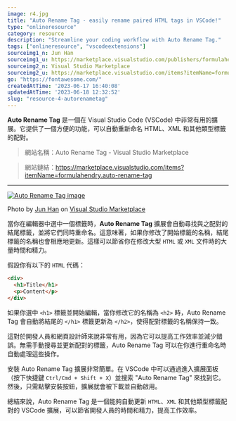 ```yaml
---
image: r4.jpg
title: "Auto Rename Tag - easily rename paired HTML tags in VSCode!"
type: "onlineresource"
category: resource
description: "Streamline your coding workflow with Auto Rename Tag."
tags: ["onlineresource", "vscodeextensions"]
sourceimg1_n: Jun Han
sourceimg1_u: https://marketplace.visualstudio.com/publishers/formulahendry
sourceimg2_n: Visual Studio Marketplace
sourceimg2_u: https://marketplace.visualstudio.com/items?itemName=formulahendry.auto-rename-tag
go: "https://fontawesome.com/"
createdAtTime: '2023-06-17 16:40:08'
updatedAtTime: '2023-06-18 12:32:52'
slug: "resource-4-autorenametag"
---
```

**Auto Rename Tag** 是一個在 Visual Studio Code (VSCode) 中非常有用的擴展。它提供了一個方便的功能，可以自動重新命名 HTML、XML 和其他類型標籤的配對。

> 網站名稱：Auto Rename Tag - Visual Studio Marketplace

> 網站鏈結：https://marketplace.visualstudio.com/items?itemName=formulahendry.auto-rename-tag

---

<a href="/blog/r4-1.gif" target="_blank">

![Auto Rename Tag image](/blog/r4-1.gif "Auto Rename Tag")

</a>
<p class="img-origin mt-1 mb-3 text-center px-5">
    Photo by 
    <a href="https://marketplace.visualstudio.com/publishers/formulahendry" target="_blank" class="ud">Jun Han</a>
    on 
    <a href="https://marketplace.visualstudio.com/items?itemName=formulahendry.auto-rename-tag" target="_blank" class="ud">Visual Studio Marketplace</a>
</p>


當你在編輯器中選中一個標籤時，**Auto Rename Tag** 擴展會自動尋找與之配對的結尾標籤，並將它們同時重命名。這意味著，如果你修改了開始標籤的名稱，結尾標籤的名稱也會相應地更新。這樣可以節省你在修改大型 `HTML` 或 `XML` 文件時的大量時間和精力。

假設你有以下的 `HTML` 代碼：
```html
<div>
  <h1>Title</h1>
  <p>Content</p>
</div>
```

如果你選中 `<h1>` 標籤並開始編輯，當你修改它的名稱為 `<h2>` 時，Auto Rename Tag 會自動將結尾的 `</h1>` 標籤更新為 `</h2>`，使得配對標籤的名稱保持一致。

這對於開發人員和網頁設計師來說非常有用，因為它可以提高工作效率並減少錯誤。無需手動搜尋並更新配對的標籤，Auto Rename Tag 可以在你進行重命名時自動處理這些操作。

安裝 Auto Rename Tag 擴展非常簡單。在 VSCode 中可以通過進入擴展面板（按下快捷鍵 `Ctrl/Cmd + Shift + X`）並搜索 "Auto Rename Tag" 來找到它。然後，只需點擊安裝按鈕，擴展就會被下載並自動啟用。

總結來說，Auto Rename Tag 是一個能夠自動更新 `HTML`、`XML` 和其他類型標籤配對的 VSCode 擴展，可以節省開發人員的時間和精力，提高工作效率。
